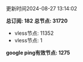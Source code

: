 更新时间2024-08-27 13:14:02

**总订阅: 182**
**总节点: 31720**
- vless节点: 11352
- vless节点: 1

**google ping有效节点: 1275**
